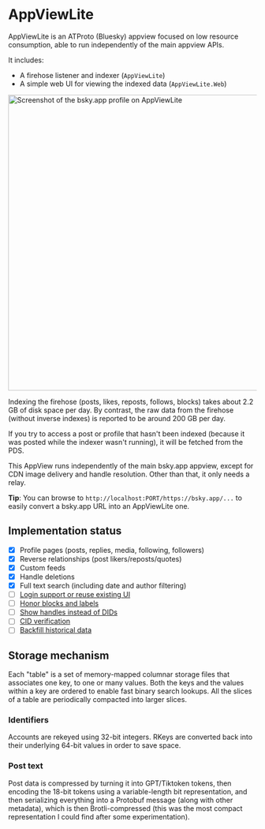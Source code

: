 # AppViewLite

AppViewLite is an ATProto (Bluesky) appview focused on low resource consumption, able to run independently of the main appview APIs.

It includes:
* A firehose listener and indexer (`AppViewLite`)
* A simple web UI for viewing the indexed data (`AppViewLite.Web`)

<img src="https://raw.githubusercontent.com/alnkesq/AppViewLite/refs/heads/main/images/screenshot-bsky.jpg" alt="Screenshot of the bsky.app profile on AppViewLite" width="600">

Indexing the firehose (posts, likes, reposts, follows, blocks) takes about 2.2 GB of disk space per day. By contrast, the raw data from the firehose (without inverse indexes) is reported to be around 200 GB per day.

If you try to access a post or profile that hasn't been indexed (because it was posted while the indexer wasn't running), it will be fetched from the PDS.

This AppView runs independently of the main bsky.app appview, except for CDN image delivery and handle resolution. Other than that, it only needs a relay.

**Tip**: You can browse to `http://localhost:PORT/https://bsky.app/...` to easily convert a bsky.app URL into an AppViewLite one.

## Implementation status

- [X] Profile pages (posts, replies, media, following, followers)
- [X] Reverse relationships (post likers/reposts/quotes)
- [X] Custom feeds
- [X] Handle deletions
- [X] Full text search (including date and author filtering)
- [ ] [Login support or reuse existing UI](/../../issues/1)
- [ ] [Honor blocks and labels](/../../issues/7)
- [ ] [Show handles instead of DIDs](/../../issues/6)
- [ ] [CID verification](/../../issues/5)
- [ ] [Backfill historical data](/../../issues/8)

## Storage mechanism
Each "table" is a set of memory-mapped columnar storage files that associates one key, to one or many values.
Both the keys and the values within a key are ordered to enable fast binary search lookups.
All the slices of a table are periodically compacted into larger slices.

### Identifiers
Accounts are rekeyed using 32-bit integers. RKeys are converted back into their underlying 64-bit values in order to save space.

### Post text
Post data is compressed by turning it into GPT/Tiktoken tokens, then encoding the 18-bit tokens using a variable-length bit representation, and then serializing everything into a Protobuf message (along with other metadata), which is then Brotli-compressed (this was the most compact representation I could find after some experimentation).
